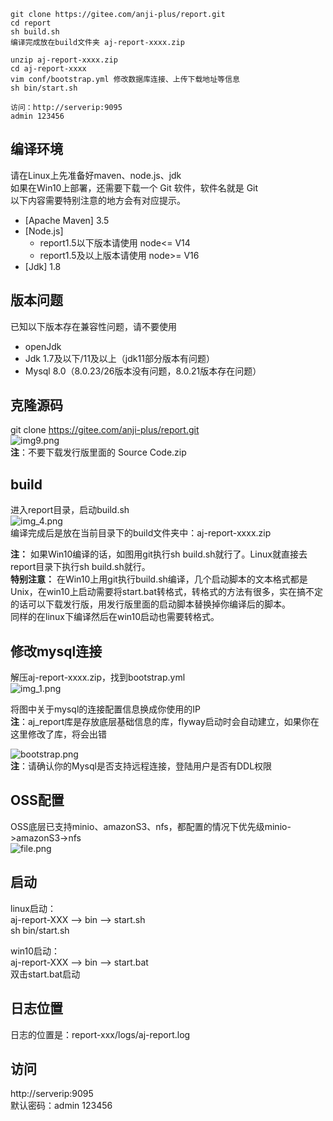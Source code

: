 ```
git clone https://gitee.com/anji-plus/report.git
cd report
sh build.sh
编译完成放在build文件夹 aj-report-xxxx.zip

unzip aj-report-xxxx.zip
cd aj-report-xxxx
vim conf/bootstrap.yml 修改数据库连接、上传下载地址等信息
sh bin/start.sh

访问：http://serverip:9095
admin 123456
```

## 编译环境

请在Linux上先准备好maven、node.js、jdk <br>
如果在Win10上部署，还需要下载一个 Git 软件，软件名就是 Git <br>
以下内容需要特别注意的地方会有对应提示。<br>

- [Apache Maven] 3.5 <br>
- [Node.js]
    - report1.5以下版本请使用 node<= V14
    - report1.5及以上版本请使用 node>= V16
- [Jdk] 1.8 <br>

## 版本问题

已知以下版本存在兼容性问题，请不要使用

- openJdk
- Jdk 1.7及以下/11及以上（jdk11部分版本有问题）
- Mysql 8.0（8.0.23/26版本没有问题，8.0.21版本存在问题）

## 克隆源码

git clone https://gitee.com/anji-plus/report.git <br>
![img9.png](../picture/quickly/img_9.png) <br>
**注**：不要下载发行版里面的 Source Code.zip <br>

## build

进入report目录，启动build.sh <br>
![img_4.png](../picture/quickly/img_4.png) <br>
编译完成后是放在当前目录下的build文件夹中：aj-report-xxxx.zip <br>

**注：** 如果Win10编译的话，如图用git执行sh build.sh就行了。Linux就直接去report目录下执行sh build.sh就行。 <br>
**特别注意：**
在Win10上用git执行build.sh编译，几个启动脚本的文本格式都是Unix，在win10上启动需要将start.bat转格式，转格式的方法有很多，实在搞不定的话可以下载发行版，用发行版里面的启动脚本替换掉你编译后的脚本。 <br>
同样的在linux下编译然后在win10启动也需要转格式。<br>

## 修改mysql连接

解压aj-report-xxxx.zip，找到bootstrap.yml <br>
![img_1.png](../picture/quickly/img_17.png) <br>

将图中关于mysql的连接配置信息换成你使用的IP <br>
**注**：aj_report库是存放底层基础信息的库，flyway启动时会自动建立，如果你在这里修改了库，将会出错 <br>

![bootstrap.png](../picture/quickly/img_2.png) <br>
**注**：请确认你的Mysql是否支持远程连接，登陆用户是否有DDL权限 <br>

## OSS配置

OSS底层已支持minio、amazonS3、nfs，都配置的情况下优先级minio->amazonS3->nfs <br>
![file.png](../picture/quickly/img.png) <br>

## 启动

linux启动： <br>
aj-report-XXX --> bin --> start.sh <br>
sh bin/start.sh <br>

win10启动：<br>
aj-report-XXX --> bin --> start.bat <br>
双击start.bat启动 <br>

## 日志位置

日志的位置是：report-xxx/logs/aj-report.log <br>

## 访问

http://serverip:9095 <br>
默认密码：admin 123456 <br>



